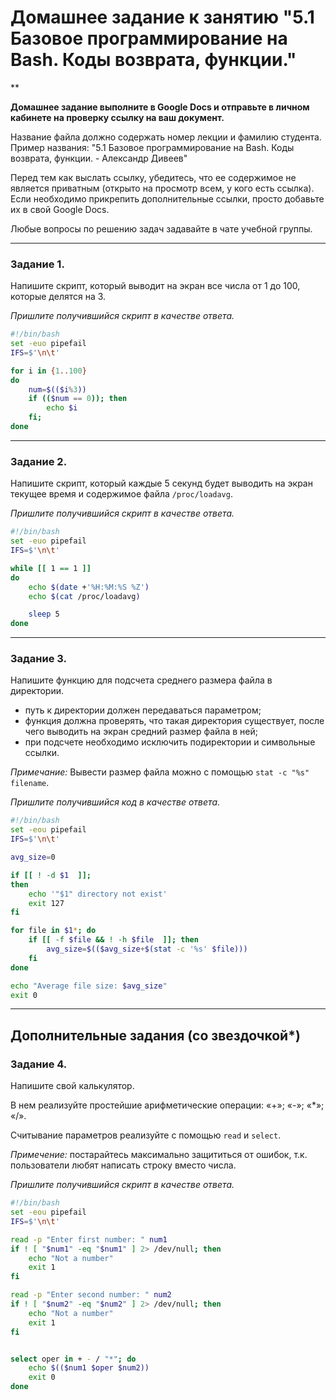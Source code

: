 # Домашнее задание к занятию "5.1 Базовое программирование на Bash. Коды возврата, функции." 
**

**Домашнее задание выполните в Google Docs и отправьте в личном кабинете на проверку ссылку на ваш документ.**

Название файла должно содержать номер лекции и фамилию студента. Пример названия: "5.1 Базовое программирование на Bash. Коды возврата, функции. - Александр Дивеев"

Перед тем как выслать ссылку, убедитесь, что ее содержимое не является приватным (открыто на просмотр всем, у кого есть ссылка). Если необходимо прикрепить дополнительные ссылки, просто добавьте их в свой Google Docs.

Любые вопросы по решению задач задавайте в чате учебной группы.

------
### Задание 1.

Напишите скрипт, который выводит на экран все числа от 1 до 100, которые делятся на 3.

*Пришлите получившийся скрипт в качестве ответа.*
```bash
#!/bin/bash
set -euo pipefail
IFS=$'\n\t'

for i in {1..100}
do
	num=$(($i%3))
	if (($num == 0)); then
		echo $i
	fi;
done
```
------
### Задание 2.

Напишите скрипт, который каждые 5 секунд будет выводить на экран текущее время и содержимое файла `/proc/loadavg`.

*Пришлите получившийся скрипт в качестве ответа.*
```bash
#!/bin/bash
set -euo pipefail
IFS=$'\n\t'

while [[ 1 == 1 ]]
do
	echo $(date +'%H:%M:%S %Z')
	echo $(cat /proc/loadavg)

	sleep 5
done
```
------
### Задание 3.

Напишите функцию для подсчета среднего размера файла в директории. 

 - путь к директории должен передаваться параметром;
 - функция должна проверять, что такая директория существует, после чего выводить на экран средний размер файла в ней;
 - при подсчете необходимо исключить подиректории и символьные ссылки.

*Примечание:* Вывести размер файла можно с помощью `stat -c "%s" filename`.

*Пришлите получившийся код в качестве ответа.*
```bash
#!/bin/bash
set -eou pipefail
IFS=$'\n\t'

avg_size=0

if [[ ! -d $1  ]];
then
	echo '"$1" directory not exist'
	exit 127
fi

for file in $1*; do
	if [[ -f $file && ! -h $file  ]]; then
		avg_size=$(($avg_size+$(stat -c '%s' $file)))
	fi
done

echo "Average file size: $avg_size"
exit 0
```
------
## Дополнительные задания (со звездочкой*)
### Задание 4.

Напишите свой калькулятор.

В нем реализуйте простейшие арифметические операции:  «+»; «-»; «*»; «/».
 
Считывание параметров реализуйте с помощью `read` и `select`.

*Примечение:* постарайтесь максимально защититься от ошибок, т.к. пользователи любят написать строку вместо числа.

*Пришлите получившийся скрипт в качестве ответа.*
```bash
#!/bin/bash
set -eou pipefail
IFS=$'\n\t'

read -p "Enter first number: " num1
if ! [ "$num1" -eq "$num1" ] 2> /dev/null; then
	echo "Not a number"
	exit 1
fi

read -p "Enter second number: " num2
if ! [ "$num2" -eq "$num2" ] 2> /dev/null; then
	echo "Not a number"
	exit 1
fi


select oper in + - / "*"; do
	echo $(($num1 $oper $num2))
	exit 0
done
```
